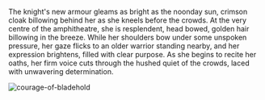 The knight's new armour gleams as bright as the noonday sun, crimson cloak billowing behind her as she kneels before the crowds. At the very centre of the amphitheatre, she is resplendent, head bowed, golden hair billowing in the breeze. While her shoulders bow under some unspoken pressure, her gaze flicks to an older warrior standing nearby, and her expression brightens, filled with clear purpose. As she begins to recite her oaths, her firm voice cuts through the hushed quiet of the crowds, laced with unwavering determination.

<img src="https://d2hl7maqck52px.cloudfront.net/equipment/courage-of-bladehold.webp" alt="courage-of-bladehold" class="center" />
